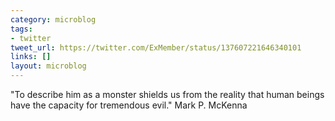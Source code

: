```yaml
---
category: microblog
tags:
- twitter
tweet_url: https://twitter.com/ExMember/status/137607221646340101
links: []
layout: microblog
---
```

"To describe him as a monster shields us from the reality that human beings have the capacity for tremendous evil." Mark P. McKenna
